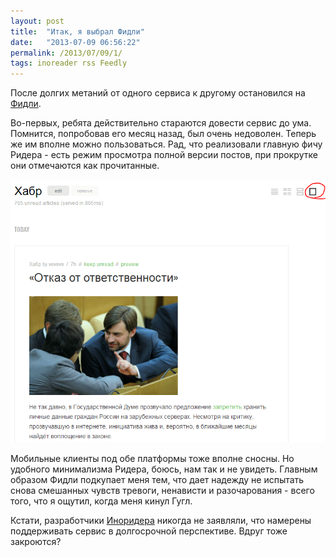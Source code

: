 ```yaml
---
layout: post
title:  "Итак, я выбрал Фидли"
date:   "2013-07-09 06:56:22"
permalink: /2013/07/09/1/
tags: inoreader rss Feedly
---
```


После долгих метаний от одного сервиса к другому остановился на
[Фидли](http://cloud.feedly.com/).

Во-первых, ребята действительно стараются довести сервис до
ума. Помнится, попробовав его месяц назад, был очень недоволен. Теперь
же им вполне можно пользоваться. Рад, что реализовали главную фичу
Ридера - есть режим просмотра полной версии постов, при прокрутке они
отмечаются как прочитанные.

![feedly](/assets/static/feedly.png)

Мобильные клиенты под обе платформы тоже вполне сносны. Но удобного
минимализма Ридера, боюсь, нам так и не увидеть.  Главным образом
Фидли подкупает меня тем, что дает надежду не испытать снова смешанных
чувств тревоги, ненависти и разочарования - всего того, что я ощутил,
когда меня кинул Гугл.

Кстати, разработчики [Иноридера](https://www.inoreader.com/) никогда
не заявляли, что намерены поддерживать сервис в долгосрочной
перспективе. Вдруг тоже закроются?
